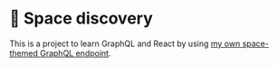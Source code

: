 # 🚀 Space discovery
This is a project to learn GraphQL and React by using [my own space-themed GraphQL endpoint](https://github.com/benekuehn/space-graphql).
